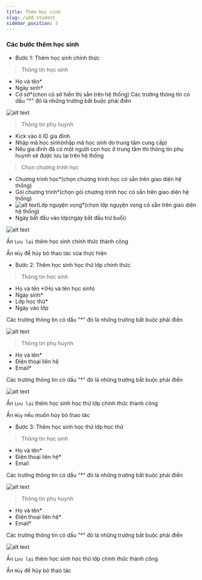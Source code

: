 ```yaml
---
title: Thêm học sinh
slug: /add student
sidebar_position: 5
---
```


### Các bước thêm học sinh

- Bước 1: Thêm học sinh chính thức

> Thông tin học sinh

  + Họ và tên*
  + Ngày sinh*
  + Cơ sở*(chon có sở hiển thị sẵn trên hệ thống)
Các trường thông tin có dấu "*" đỏ là những trường bắt buộc phải điền

![alt text](/img/student/a21.png)

> Thông tin phụ huynh

  + Kick vào ô ID gia đình
  + Nhập mã học sinh(nhập mã học sinh do trung tâm cung cấp)
  + Nếu gia đình đã có một người con học ở trung tâm thì thông tin phụ huynh sẽ được lưu lại trên hệ thống

  

> Chọn chương trình học 

  + Chương trình học*(chọn chương trình học có sẵn trên giao diện hệ thống)
  + Gói chương trình*(chọn gói chương trình học có sẵn trên giao diện hệ thống)
  + ![alt text](/img/student/a22.png)Lớp nguyện vọng*(chọn lớp nguyện vọng có sẵn trên giao diện hệ thống)
  + Ngày bắt đầu vào lớp(ngày bắt đầu trừ buổi)

![alt text](/img/student/a23.png)

Ấn `Lưu lại` thêm học sinh chính thức thành công

Ấn `Hủy` để hủy bỏ thao tác vừa thực hiện

- Bước 2: Thêm học sinh học thử lớp chính thức

> Thông tin học sinh
  + Họ và tên *(Họ và tên học sinh)
  + Ngày sinh*
  + Lớp học thử*
  + Ngày vào lớp

Các trường thông tin có dấu "*" đỏ là những trường bắt buộc phải điền

![alt text](/img/student/a24.png)

> Thông tin phụ huynh
  + Họ và tên*
  + Điện thoại liên hệ
  + Email*

Các trường thông tin có dấu "*" đỏ là những trường bắt buộc phải điền

![alt text](/img/student/a25.png)

Ấn `Lưu lại` thêm học sinh học thử lớp chính thức thành công

Ấn `Hủy` nếu muốn hủy bỏ thao tác

- Bước 3: Thêm học sinh học thử lớp học thử

> Thông tin học sinh

  + Họ và tên*
  + Điện thoại liên hệ*
  + Email

Các trường thông tin có dấu "*" đỏ là những trường bắt buộc phải điền

![alt text](/img/student/a26.png)

> Thông tin phụ huynh

  + Họ và tên*
  + Điện thoại liên hệ*
  + Email*

Các trường thông tin có dấu "*" đỏ là những trường bắt buộc phải điền

![alt text](/img/student/a27.png)

Ấn `Lưu lại` thêm học sinh học thử lớp chính thức thành công

Ấn `Hủy` để hủy bỏ thao tác
